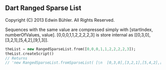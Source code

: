 Dart Ranged Sparse List
---

Copyright (C) 2013 Edwin Bühler. All Rights Reserved.


Sequences with the same value are compressed simply with [startIndex, numberOfValues, value].
[0,0,0,1,1,2,2,2,2,3] is store internal as [[0,3,0],[3,2,1],[5,4,2],[9,1,3]].

```dart
theList = new RangedSparseList.from([0,0,0,1,1,2,2,2,2,3]);
theList.createScript()
// Returns
// 'new RangedSparseList.fromSparseList( [\n  [0,3,0],[3,2,1],[5,4,2],[9,1,3]\n]);'
```


